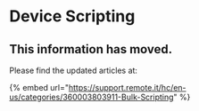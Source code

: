 # Device Scripting

## This information has moved.

Please find the updated articles at:

{% embed url="https://support.remote.it/hc/en-us/categories/360003803911-Bulk-Scripting" %}





